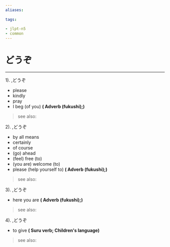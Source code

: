 ```yaml
---
aliases:
    
tags:
    
- jlpt-n5
- common
---
```


# どうぞ
---
1).
,どうぞ

- please
- kindly
- pray
- I beg (of you)
**( Adverb (fukushi);)**
> see also: 
            
2).
,どうぞ

- by all means
- certainly
- of course
- (go) ahead
- (feel) free (to)
- (you are) welcome (to)
- please (help yourself to)
**( Adverb (fukushi);)**
> see also: 
            
3).
,どうぞ

- here you are
**( Adverb (fukushi);)**
> see also: 
            
4).
,どうぞ

- to give
**( Suru verb; Children's language)**
> see also: 
            